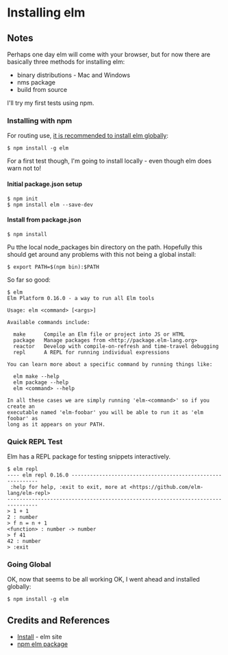 # Installing elm


## Notes

Perhaps one day elm will come with your browser, but for now
there are basically three methods for installing elm:

* binary distributions - Mac and Windows
* nms package
* build from source

I'll try my first tests using npm.

### Installing with npm

For routing use, [it is recommended to install elm globally](https://www.npmjs.com/package/elm):

    $ npm install -g elm

For a first test though, I'm going to install locally - even though elm does warn not to!

#### Initial package.json setup

    $ npm init
    $ npm install elm --save-dev

#### Install from package.json

    $ npm install

Pu tthe local node_packages bin directory on the path. Hopefully this should get around
any problems with this not being a global install:

    $ export PATH=$(npm bin):$PATH

So far so good:

```
$ elm
Elm Platform 0.16.0 - a way to run all Elm tools

Usage: elm <command> [<args>]

Available commands include:

  make      Compile an Elm file or project into JS or HTML
  package   Manage packages from <http://package.elm-lang.org>
  reactor   Develop with compile-on-refresh and time-travel debugging
  repl      A REPL for running individual expressions

You can learn more about a specific command by running things like:

  elm make --help
  elm package --help
  elm <command> --help

In all these cases we are simply running 'elm-<command>' so if you create an
executable named 'elm-foobar' you will be able to run it as 'elm foobar' as
long as it appears on your PATH.
```

### Quick REPL Test

Elm has a REPL package for testing snippets interactively.

```
$ elm repl
---- elm repl 0.16.0 -----------------------------------------------------------
 :help for help, :exit to exit, more at <https://github.com/elm-lang/elm-repl>
--------------------------------------------------------------------------------
> 1 + 1
2 : number
> f n = n + 1
<function> : number -> number
> f 41
42 : number
> :exit
```

### Going Global

OK, now that seems to be all working OK, I went ahead and installed globally:

    $ npm install -g elm


## Credits and References
* [Install](http://elm-lang.org/install) - elm site
* [npm elm package](https://www.npmjs.com/package/elm)
